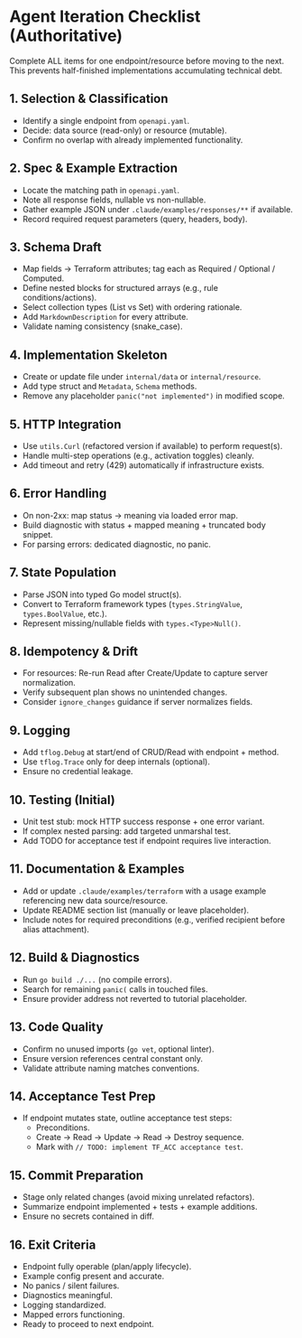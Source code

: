 # Agent Iteration Checklist (Authoritative)

Complete ALL items for one endpoint/resource before moving to the next. This prevents half-finished implementations accumulating technical debt.

## 1. Selection & Classification
- Identify a single endpoint from `openapi.yaml`.
- Decide: data source (read-only) or resource (mutable).
- Confirm no overlap with already implemented functionality.

## 2. Spec & Example Extraction
- Locate the matching path in `openapi.yaml`.
- Note all response fields, nullable vs non-nullable.
- Gather example JSON under `.claude/examples/responses/**` if available.
- Record required request parameters (query, headers, body).

## 3. Schema Draft
- Map fields → Terraform attributes; tag each as Required / Optional / Computed.
- Define nested blocks for structured arrays (e.g., rule conditions/actions).
- Select collection types (List vs Set) with ordering rationale.
- Add `MarkdownDescription` for every attribute.
- Validate naming consistency (snake_case).

## 4. Implementation Skeleton
- Create or update file under `internal/data` or `internal/resource`.
- Add type struct and `Metadata`, `Schema` methods.
- Remove any placeholder `panic("not implemented")` in modified scope.

## 5. HTTP Integration
- Use `utils.Curl` (refactored version if available) to perform request(s).
- Handle multi-step operations (e.g., activation toggles) cleanly.
- Add timeout and retry (429) automatically if infrastructure exists.

## 6. Error Handling
- On non-2xx: map status → meaning via loaded error map.
- Build diagnostic with status + mapped meaning + truncated body snippet.
- For parsing errors: dedicated diagnostic, no panic.

## 7. State Population
- Parse JSON into typed Go model struct(s).
- Convert to Terraform framework types (`types.StringValue`, `types.BoolValue`, etc.).
- Represent missing/nullable fields with `types.<Type>Null()`.

## 8. Idempotency & Drift
- For resources: Re-run Read after Create/Update to capture server normalization.
- Verify subsequent plan shows no unintended changes.
- Consider `ignore_changes` guidance if server normalizes fields.

## 9. Logging
- Add `tflog.Debug` at start/end of CRUD/Read with endpoint + method.
- Use `tflog.Trace` only for deep internals (optional).
- Ensure no credential leakage.

## 10. Testing (Initial)
- Unit test stub: mock HTTP success response + one error variant.
- If complex nested parsing: add targeted unmarshal test.
- Add TODO for acceptance test if endpoint requires live interaction.

## 11. Documentation & Examples
- Add or update `.claude/examples/terraform` with a usage example referencing new data source/resource.
- Update README section list (manually or leave placeholder).
- Include notes for required preconditions (e.g., verified recipient before alias attachment).

## 12. Build & Diagnostics
- Run `go build ./...` (no compile errors).
- Search for remaining `panic(` calls in touched files.
- Ensure provider address not reverted to tutorial placeholder.

## 13. Code Quality
- Confirm no unused imports (`go vet`, optional linter).
- Ensure version references central constant only.
- Validate attribute naming matches conventions.

## 14. Acceptance Test Prep
- If endpoint mutates state, outline acceptance test steps:
  - Preconditions.
  - Create → Read → Update → Read → Destroy sequence.
  - Mark with `// TODO: implement TF_ACC acceptance test`.

## 15. Commit Preparation
- Stage only related changes (avoid mixing unrelated refactors).
- Summarize endpoint implemented + tests + example additions.
- Ensure no secrets contained in diff.

## 16. Exit Criteria
- Endpoint fully operable (plan/apply lifecycle).
- Example config present and accurate.
- No panics / silent failures.
- Diagnostics meaningful.
- Logging standardized.
- Mapped errors functioning.
- Ready to proceed to next endpoint.


<!--# Workflow for Agent
1. Read OpenAPI spec section for target endpoint.
2. Locate/create corresponding file under `internal/data` or `internal/resource`.
3. Define schema (start minimal).
4. Implement request using `utils.Curl`.
5. Parse JSON → model struct → populate `types.*Value`.
6. Add logging.
7. Add test stub (if test harness present).
8. Run diagnostics (build) before next feature.
9. Update README & examples after each resource.-->
